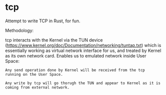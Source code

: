 # tcp
Attempt to write TCP in Rust, for fun.


Methodology: 

tcp interacts with the Kernel via the TUN device (https://www.kernel.org/doc/Documentation/networking/tuntap.txt) which is essentially working as virtual network interface for us, and treated by Kernel as its own network card. Enables us to emulated network inside User Space:

    Any send operation done by Kernel will be received from the tcp running on the User Space. 

    Any write by tcp will go thorugh the TUN and appear to Kernel as it is coming from external network.

